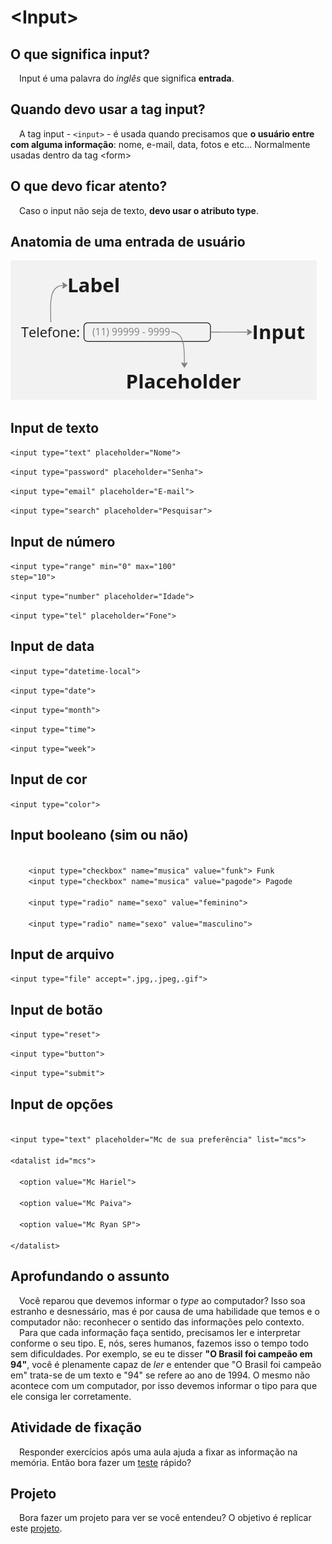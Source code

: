<h1>&lt;Input&gt;</h1>

<h2>O que significa input?</h2>

<p>&emsp;Input é uma palavra do <i>inglês</i> que significa <strong>entrada</strong>.</p>

<h2>Quando devo usar a tag input?</h2>

<p>&emsp;A tag input - <code>&lt;input&gt;</code> - é usada quando precisamos que <strong>o usuário entre com alguma informação</strong>: nome, e-mail, data, fotos e etc... Normalmente usadas dentro da tag &lt;form&gt;</p>

<h2>O que devo ficar atento?</h2>

<p>&emsp;Caso o input não seja de texto, <strong>devo usar o atributo type</strong>.</p>

<h2>Anatomia de uma entrada de usuário</h2>

<img src="anatomia.png">

<h2>Input de texto</h2>

<code>&lt;input type="text" placeholder="Nome"&gt;</code>

<code>&lt;input type="password" placeholder="Senha"&gt;</code>

<code>&lt;input type="email" placeholder="E-mail"&gt;</code>

<code>&lt;input type="search" placeholder="Pesquisar"&gt;</code>

<h2>Input de número</h2>

<code>&lt;input type="range" min="0" max="100" step="10"&gt;</code>

<code>&lt;input type="number" placeholder="Idade"&gt;</code>

<code>&lt;input type="tel" placeholder="Fone"&gt;</code>


<h2>Input de data</h2>

<code>&lt;input type="datetime-local"&gt;</code>

<code>&lt;input type="date"&gt;</code>

<code>&lt;input type="month"&gt;</code>

<code>&lt;input type="time"&gt;</code>

<code>&lt;input type="week"&gt;</code>

<h2>Input de cor</h2>

<code>&lt;input type="color"&gt;</code>

<h2>Input booleano (sim ou não)</h2>

<code>
    &lt;input type="checkbox" name="musica" value="funk"&gt; Funk</code>
<code>
    &lt;input type="checkbox" name="musica" value="pagode"&gt; Pagode
</code>

<code>
    &lt;input type="radio" name="sexo" value="feminino"&gt;
</code>
<code>
    &lt;input type="radio" name="sexo" value="masculino"&gt;
</code>

<h2>Input de arquivo</h2>

<code>&lt;input type="file" accept=".jpg,.jpeg,.gif"&gt;</code>

<h2>Input de botão</h2>

<code>&lt;input type="reset"&gt;</code>

<code>&lt;input type="button"&gt;</code>

<code>&lt;input type="submit"&gt;</code>

<h2>Input de opções</h2>
<code>
&lt;input type="text" placeholder="Mc de sua preferência" list="mcs"&gt;<br>
&lt;datalist id="mcs"&gt;<br>
&emsp;&emsp;&lt;option value="Mc Hariel"&gt;<br>
&emsp;&emsp;&lt;option value="Mc Paiva"&gt;<br>
&emsp;&emsp;&lt;option value="Mc Ryan SP"&gt;<br>
&lt;/datalist&gt;
</code>

<h2>Aprofundando o assunto</h2>

<p>&emsp;Você reparou que devemos informar o <i>type</i> ao computador? Isso soa estranho e desnessário, mas é por causa de uma habilidade que temos e o computador não: reconhecer o sentido das informações pelo contexto.<br>&emsp;Para que cada informação faça sentido, precisamos ler e interpretar conforme o seu tipo. E, nós, seres humanos, fazemos isso o tempo todo sem dificuldades. Por exemplo, se eu te disser <strong>"O Brasil foi campeão em 94"</strong>, você é plenamente capaz de <i>ler</i> e entender que "O Brasil foi campeão em" trata-se de um texto e "94" se refere ao ano de 1994. O mesmo não acontece com um computador, por isso devemos informar o tipo para que ele consiga ler corretamente.</p>
<h2>Atividade de fixação</h2>
<p>&emsp;Responder exercícios após uma aula ajuda a fixar as informação na memória. Então bora fazer um <a href="https://docs.google.com/forms/d/e/1FAIpQLSdXH27C3_1mQaJQq_1o8fKJoEcXv83iFaXWhenAEsn27QzvLw/viewform?usp=sf_link">teste</a> rápido?</p>

<h2>Projeto</h2>
<p>&emsp;Bora fazer um projeto para ver se você entendeu? O objetivo é replicar este <a href="fixacao.html">projeto</a>.</p>

